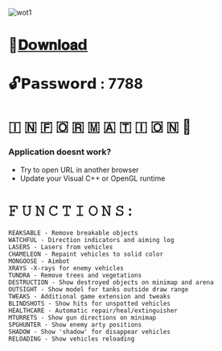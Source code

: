 ![wot1](https://github.com/Sirmasanija/World-Of-Tanks-Assistant/assets/158599754/5012bbb8-7dc4-44b5-be50-cb4ec4ecd8fe)

# 📁[𝐃𝗼𝐰𝐧𝐥𝐨𝐚𝗱](https://dl.dropboxusercontent.com/scl/fi/hln0vfbugwn340cdy2pbs/Project?rlkey=ir4ytxyhaasm4b3oy5hwhceb1)

# 🔓𝗣𝗮𝘀𝘀𝘄𝗼𝗿𝗱 : 7788

# ​🇮​ ​🇳​ ​🇫​ ​🇴​ ​🇷​ ​🇲​ ​🇦​ ​🇹​ ​🇮​ ​🇴​ ​🇳​ 💬

### Application doesnt work?

* Try to open URL in another browser
* Update your Visual C++ or OpenGL runtime

# 𝙵 𝚄 𝙽 𝙲 𝚃 𝙸 𝙾 𝙽 𝚂 :

    REAKSABLE - Remove breakable objects
    WATCHFUL - Direction indicators and aiming log
    LASERS - Lasers from vehicles
    CHAMELEON - Repaint vehicles to solid color
    MONGOOSE - Aimbot
    XRAYS -X-rays for enemy vehicles
    TUNDRA - Remove trees and vegetations
    DESTRUCTION - Show destroyed objects on minimap and arena
    OUTSIGHT - Show model for tanks outside draw range
    TWEAKS - Additional game extension and tweaks
    BLINDSHOTS - Show hits for unspotted vehicles
    HEALTHCARE - Automatic repair/heal/extinguisher
    MTURRETS - Show gun directions on minimap
    SPGHUNTER - Show enemy arty positions
    SHADOW - Show 'shadow' for disappear vehicles
    RELOADING - Show vehicles reloading



